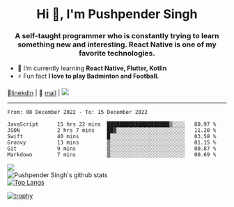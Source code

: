 <h1 align="center">Hi 👋, I'm Pushpender Singh</h1>
<h3 align="center">A self-taught programmer who is constantly trying to learn something new and interesting. React Native is one of my favorite technologies.</h3>

- 🌱 I’m currently learning **React Native, Flutter, Kotlin**
- ⚡ Fun fact **I love to play Badminton and Football.**

👔[linekdin](https://www.linkedin.com/in/pushpender-singh-240061202/) | 📧 [mail](mailto:pushpendersingh@p2devs.com) | ![](https://komarev.com/ghpvc/?username=pushpender-singh-ap&color=blue)


---

<!--START_SECTION:waka-->

```text
From: 08 December 2022 - To: 15 December 2022

JavaScript      15 hrs 22 mins  ████████████████████▒░░░░   80.97 %
JSON            2 hrs 7 mins    ██▓░░░░░░░░░░░░░░░░░░░░░░   11.20 %
Swift           40 mins         █░░░░░░░░░░░░░░░░░░░░░░░░   03.58 %
Groovy          13 mins         ▒░░░░░░░░░░░░░░░░░░░░░░░░   01.15 %
Git             9 mins          ▒░░░░░░░░░░░░░░░░░░░░░░░░   00.87 %
Markdown        7 mins          ▒░░░░░░░░░░░░░░░░░░░░░░░░   00.69 %
```

<!--END_SECTION:waka-->

<img align="left" src="https://github-readme-streak-stats.herokuapp.com/?user=pushpender-singh-ap&theme=dark" /></br>
![Pushpender Singh's github stats](https://github-readme-stats.vercel.app/api?username=pushpender-singh-ap&show_icons=true&theme=radical&count_private=true)</br>
[![Top Langs](https://github-readme-stats.vercel.app/api/top-langs/?username=pushpender-singh-ap&theme=radical)](https://github.com/pushpender-singh-ap/github-readme-stats)

[![trophy](https://github-profile-trophy.vercel.app/?username=pushpender-singh-ap&theme=radical)](https://github.com/pushpender-singh-ap/pushpender-singh-ap)
